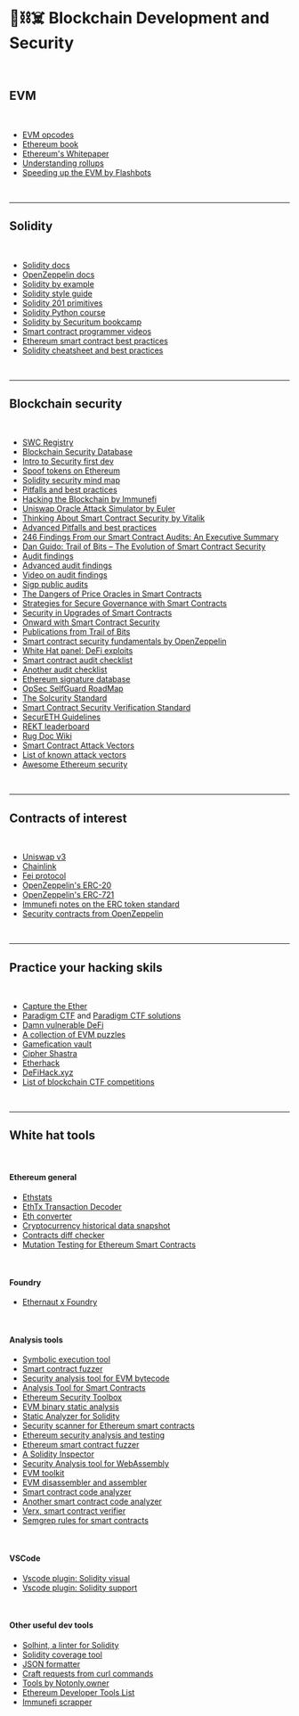 # 🧱⛓☠️ Blockchain Development and Security

<br>


## EVM 

<br>

* [EVM opcodes](https://github.com/crytic/evm-opcodes)
* [Ethereum book](https://github.com/ethereumbook/ethereumbook)
* [Ethereum's Whitepaper](https://ethereum.org/en/whitepaper/)
* [Understanding rollups](https://barnabe.substack.com/p/understanding-rollup-economics-from?s=r)
* [Speeding up the EVM by Flashbots](https://writings.flashbots.net/research/speeding-up-evm-part-1/)

<br>

---

## Solidity 

<br>

* [Solidity docs](https://docs.soliditylang.org/en/v0.8.12/)
* [OpenZeppelin docs](https://docs.openzeppelin.com/)
* [Solidity by example](https://solidity-by-example.org/)
* [Solidity style guide](https://docs.soliditylang.org/en/latest/style-guide.html)
* [Solidity 201 primitives](https://github.com/x676f64/secureum-mind_map/blob/master/3.%20Solidity%20201.md)
* [Solidity Python course](https://www.youtube.com/watch?v=M576WGiDBdQ)
* [Solidity by Securitum bookcamp](https://www.youtube.com/watch?v=5eLqFac5Tkg)
* [Smart contract programmer videos](https://www.youtube.com/channel/UCJWh7F3AFyQ_x01VKzr9eyA/videos)
* [Ethereum smart contract best practices](https://consensys.github.io/smart-contract-best-practices/)
* [Solidity cheatsheet and best practices](https://github.com/manojpramesh/solidity-cheatsheet)


<br>

----

## Blockchain security 

<br>

* [SWC Registry](https://swcregistry.io/)
* [Blockchain Security Database](https://consensys.github.io/blockchainSecurityDB/)
* [Intro to Security first dev](https://www.youtube.com/watch?v=72K57I9yvyI)
* [Spoof tokens on Ethereum](https://medium.com/etherscan-blog/spoof-tokens-on-ethereum-c2ad882d9cf6)
* [Solidity security mind map](https://github.com/x676f64/secureum-mind_map)
* [Pitfalls and best practices](https://github.com/x676f64/secureum-mind_map/blob/master/4.%20Pitfalls%20and%20Best%20Practices%20101.md)
* [Hacking the Blockchain by Immunefi](https://medium.com/immunefi/hacking-the-blockchain-an-ultimate-guide-4f34b33c6e8b)
* [Uniswap Oracle Attack Simulator by Euler](https://blog.euler.finance/uniswap-oracle-attack-simulator-42d18adf65af)
* [Thinking About Smart Contract Security by Vitalik](https://blog.ethereum.org/2016/06/19/thinking-smart-contract-securi`ty/)
* [Advanced Pitfalls and best practices](https://github.com/x676f64/secureum-mind_map/blob/master/5.%20Pitfalls%20and%20Best%20Practices%20201.md)
* [246 Findings From our Smart Contract Audits: An Executive Summary](https://blog.trailofbits.com/2019/08/08/246-findings-from-our-smart-contract-audits-an-executive-summary/)
* [Dan Guido: Trail of Bits – The Evolution of Smart Contract Security](https://www.youtube.com/watch?v=fOkQuNzVn_Q)
* [Audit findings](https://github.com/x676f64/secureum-mind_map/blob/master/7.%20Audit%20Findings%20101.md)
* [Advanced audit findings](https://github.com/x676f64/secureum-mind_map/blob/master/8.%20Audit%20Findings%20201.md)
* [Video on audit findings](https://www.youtube.com/watch?v=SromSImIpHE)
* [Sigp public audits](https://github.com/sigp/public-audits)
* [The Dangers of Price Oracles in Smart Contracts](https://www.youtube.com/watch?v=YGO7nzpXCeA&list=PLdJRkA9gCKOONBSlcifqLig_ZTyG_YLqz&index=5)
* [Strategies for Secure Governance with Smart Contracts](https://www.youtube.com/watch?v=GbDAmMdmh8Q&list=PLdJRkA9gCKOONBSlcifqLig_ZTyG_YLqz&index=6)
* [Security in Upgrades of Smart Contracts](https://www.youtube.com/watch?v=5WE6PEc305w&list=PLdJRkA9gCKOONBSlcifqLig_ZTyG_YLqz&index=7)
* [Onward with Smart Contract Security](https://www.youtube.com/watch?v=RipXdV7vygs&list=PLdJRkA9gCKOONBSlcifqLig_ZTyG_YLqz&index=8)
* [Publications from Trail of Bits](https://github.com/trailofbits/publications#blockchain)
* [Smart contract security fundamentals by OpenZeppelin](https://www.youtube.com/playlist?list=PLBy3Qkuapv_7R1ZI_Cs2NOFn7ZTaNWY6G)
* [White Hat panel: DeFi exploits](https://www.youtube.com/watch?v=Df2zzfoTfMc)
* [Smart contract audit checklist](https://consensys.net/diligence/blog/2019/09/how-to-prepare-for-a-smart-contract-audit/)
* [Another audit checklist](https://github.com/nascentxyz/simple-security-toolkit)
* [Ethereum signature database](https://www.4byte.directory/)
* [OpSec SelfGuard RoadMap](https://github.com/OffcierCia/Crypto-OpSec-SelfGuard-RoadMap)
* [The Solcurity Standard](https://github.com/Rari-Capital/solcurity)
* [Smart Contract Security Verification Standard](https://github.com/securing/SCSVS)
* [SecurETH Guidelines](https://guidelines.secureth.org/)
* [REKT leaderboard](https://rekt.news/leaderboard/)
* [Rug Doc Wiki](https://wiki.rugdoc.io/)
* [Smart Contract Attack Vectors](https://github.com/KadenZipfel/smart-contract-attack-vectors)
* [List of known attack vectors](https://blog.sigmaprime.io/solidity-security.html)
* [Awesome Ethereum security](https://github.com/crytic/awesome-ethereum-security)

<br>



---

## Contracts of interest

<br>

* [Uniswap v3](https://github.com/Uniswap/v3-core/tree/main/contracts)
* [Chainlink](https://github.com/smartcontractkit/chainlink/tree/develop/contracts/src/v0.4)
* [Fei protocol](https://github.com/fei-protocol/fei-protocol-core/tree/master/contracts)
* [OpenZeppelin's ERC-20](https://github.com/OpenZeppelin/openzeppelin-contracts/blob/master/contracts/token/ERC20/ERC20.sol)
* [OpenZeppelin's ERC-721](https://github.com/OpenZeppelin/openzeppelin-contracts/blob/master/contracts/token/ERC721/ERC721.sol)
* [Immunefi notes on the ERC token standard](https://medium.com/immunefi/how-erc-standards-work-part-1-c9795803f459)
* [Security contracts from OpenZeppelin](https://github.com/OpenZeppelin/openzeppelin-contracts/tree/master/contracts/security)


<br>

---

## Practice your hacking skils

<br>

* [Capture the Ether](https://capturetheether.com/)
* [Paradigm CTF](https://github.com/paradigm-operations/paradigm-ctf-2021) and [Paradigm CTF solutions](https://cmichel.io/paradigm-ctf-2021-solutions/)
* [Damn vulnerable DeFi](https://www.damnvulnerabledefi.xyz/)
* [A collection of EVM puzzles](https://github.com/fvictorio/evm-puzzles)
* [Gamefication vault](https://hats.finance/gamification)
* [Cipher Shastra](https://ciphershastra.com/)
* [Etherhack](https://etherhack.positive.com/#/)
* [DeFiHack.xyz](https://www.defihack.xyz/)
* [List of blockchain CTF competitions](https://github.com/blockthreat/blocksec-ctfs)



<br>

---

## White hat tools

<br>

#### Ethereum general


* [Ethstats](https://ethstats.net/)
* [EthTx Transaction Decoder](https://ethtx.info/)
* [Eth converter](https://eth-converter.com/)
* [Cryptocurrency historical data snapshot](https://coinmarketcap.com/historical/)
* [Contracts diff checker](https://etherscan.io/contractdiffchecker)
* [Mutation Testing for Ethereum Smart Contracts](https://github.com/JoranHonig/vertigo)

<br>

#### Foundry

* [Ethernaut x Foundry](https://github.com/ciaranmcveigh5/ethernaut-x-foundry)


<br>

#### Analysis tools

* [Symbolic execution tool](https://github.com/trailofbits/manticore)
* [Smart contract fuzzer](https://github.com/crytic/echidna)
* [Security analysis tool for EVM bytecode](https://github.com/ConsenSys/mythril)
* [Analysis Tool for Smart Contracts](https://github.com/enzymefinance/oyente)
* [Ethereum Security Toolbox](https://github.com/trailofbits/eth-security-toolbox)
* [EVM binary static analysis](https://github.com/crytic/rattle)
* [Static Analyzer for Solidity](https://github.com/crytic/slither)
* [Security scanner for Ethereum smart contracts](https://github.com/eth-sri/securify2)
* [Ethereum security analysis and testing](https://github.com/crytic/etheno)
* [Ethereum smart contract fuzzer](https://github.com/crytic/echidna)
* [A Solidity Inspector](https://github.com/ConsenSys/surya)
* [Security Analysis tool for WebAssembly](https://github.com/pventuzelo/octopus)
* [EVM toolkit](https://github.com/quilt/etk)
* [EVM disassembler and assembler](https://github.com/crytic/pyevmasm)
* [Smart contract code analyzer](https://github.com/crytic/slither)
* [Another smart contract code analyzer](https://github.com/ConsenSys/mythril)
* [Verx, smart contract verifier](http://verx.ch/)
* [Semgrep rules for smart contracts](https://github.com/Raz0r/semgrep-smart-contracts)

<br>

#### VSCode

* [Vscode plugin: Solidity visual](https://marketplace.visualstudio.com/items?itemName=tintinweb.solidity-visual-auditor)
* [Vscode plugin: Solidity support](https://marketplace.visualstudio.com/items?itemName=JuanBlanco.solidity)


<br>

#### Other useful dev tools

* [Solhint, a linter for Solidity](https://github.com/protofire/solhint)
* [Solidity coverage tool](https://github.com/sc-forks/solidity-coverage)
* [JSON formatter](https://jsonformatter.curiousconcept.com/)
* [Craft requests from curl commands](https://reqbin.com/)
* [Tools by Notonly.owner](https://www.notonlyowner.com/learn/intro-security-hacking-smart-contracts-ethereum)
* [Ethereum Developer Tools List](https://github.com/ConsenSys/ethereum-developer-tools-list)
* [Immunefi scrapper](https://github.com/pratraut/scrapyFi)
